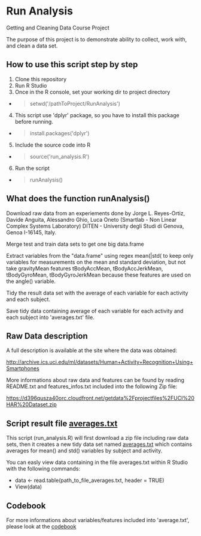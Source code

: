 # Run Analysis

Getting and Cleaning Data Course Project

The purpose of this project is to demonstrate ability to collect, work with, and clean a data set.

## How to use this script step by step

 1. Clone this repository
 2. Run R Studio
 3. Once in the R console, set your working dir to project directory
   - > setwd('/pathToProject/RunAnalysis')
 4. This script use 'dplyr' package, so you have to install this package before running.
   - > install.packages('dplyr')
 5. Include the source code into R
   - > source('run_analysis.R')
 6. Run the script
   - > runAnalysis()

## What does the function runAnalysis()

Download raw data from an experiements done by Jorge L. Reyes-Ortiz, Davide Anguita, Alessandro Ghio, Luca Oneto (Smartlab - Non Linear Complex Systems Laboratory) DITEN - University degli Studi di Genova, Genoa I-16145, Italy.

Merge test and train data sets to get one big data.frame

Extract variables from the "data.frame" using regex mean\(|std\( to keep only variables for measurements on the mean and standard deviation, but not take gravityMean features tBodyAccMean, tBodyAccJerkMean, tBodyGyroMean, tBodyGyroJerkMean because these features are used on the angle() variable.

Tidy the result data set with the average of each variable for each activity and each subject.

Save tidy data containing average of each variable for each activity and each subject into 'averages.txt' file.

## Raw Data description
A full description is available at the site where the data was obtained:

http://archive.ics.uci.edu/ml/datasets/Human+Activity+Recognition+Using+Smartphones 

More informations about raw data and features can be found by reading README.txt and features_infos.txt included into the following Zip file:

https://d396qusza40orc.cloudfront.net/getdata%2Fprojectfiles%2FUCI%20HAR%20Dataset.zip

## Script result file [averages.txt](https://s3.amazonaws.com/coursera-uploads/user-051fa137730c3eb33da98f95/972585/asst-3/44c8c5403e7d11e49669ab9d6c8aef95.txt)

This script (run_analysis.R) will first download a zip file including raw data sets, then it creates a new tidy data set named [averages.txt](https://s3.amazonaws.com/coursera-uploads/user-051fa137730c3eb33da98f95/972585/asst-3/44c8c5403e7d11e49669ab9d6c8aef95.txt) which contains averages for mean() and std() variables by subject and activity.

You can easly view data containing in the file averages.txt within R Studio with the following commands:
 - data <- read.table(path_to_file_averages.txt, header = TRUE)
 - View(data)

## Codebook
For more informations about variables/features included into 'average.txt', please look at the [codebook](https://github.com/vbuzzano/RunAnalysis/blob/master/codebook.md)
